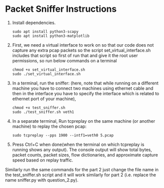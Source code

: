 # Packet Sniffer Instructions

1. Install dependencies.
   ```
   sudo apt install python3-scapy
   sudo apt install python3-matplotlib
   ```  
2. First, we need a virtual interface to work on so that our code does not capture any extra pcap packets so the script set_virtual_interface.sh includes that script so first of run that and give it the root user permissions, so run below commands on a terminal
   ```
   chmod +x set_virtual_interface.sh
   sudo ./set_virtual_interface.sh
   ```
3. In a terminal, run the sniffer: (here, note that while running on a different machine you have to connect two machines using ethernet cable and then in the interface you have to specify the interface which is related to ethernet port of your machine),
   ```
   chmod +x test_sniffer.sh
   sudo ./test_sniffer.sh veth1
   ```
4. In a separate terminal, Run tcpreplay on the same machine (or another machine) to replay the chosen pcap:
   ```
   sudo tcpreplay --pps 1900 --intf1=veth0 5.pcap
   ```
5. Press Ctrl+C when done(when the terminal on which tcpreplay is running shows any output). The console output will show total bytes, packet counts, packet sizes, 
   flow dictionaries, and approximate capture speed based on replay traffic.

Similarly run the same commands for the part 2 just change the file name in the test_sniffer.sh script and it will work similarly for part 2 (i.e. replace the name sniffer.py with question_2.py).
